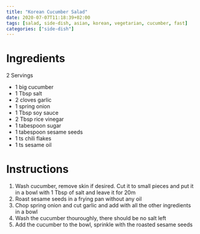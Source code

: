 ```yaml
---
title: "Korean Cucumber Salad"
date: 2020-07-07T11:18:39+02:00
tags: [salad, side-dish, asian, korean, vegetarian, cucumber, fast]
categories: ["side-dish"]
---
```


# Ingredients

2 Servings

- 1 big cucumber
- 1 Tbsp salt
- 2 cloves garlic
- 1 spring onion
- 1 Tbsp soy sauce
- 2 Tbsp rice vinegar
- 1 tabespoon sugar
- 1 tabespoon sesame seeds
- 1 ts chili flakes
- 1 ts sesame oil

# Instructions
1. Wash cucumber, remove skin if desired. Cut it to small pieces and put it in a bowl with 1 Tbsp of salt and leave it for 20m
1. Roast sesame seeds in a frying pan without any oil
1. Chop spring onion and cut garlic and add with all the other ingredients in a bowl
1. Wash the cucumber thouroughly, there should be no salt left
1. Add the cucumber to the bowl, sprinkle with the roasted sesame seeds
